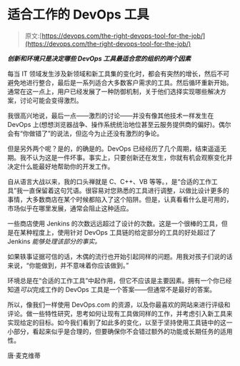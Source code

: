 # 适合工作的 DevOps 工具

> 原文:[https://devops.com/the-right-devops-tool-for-the-job/](https://devops.com/the-right-devops-tool-for-the-job/)

***创新和环境只是决定哪些 DevOps 工具最适合您的组织的两个因素***

每当 IT 领域发生涉及新领域和新工具集的变化时，都会有突然的增长，然后不可避免地进行整合，最后是一系列适合大多数客户需求的工具。然后循环重新开始。通常在这一点上，用户已经发展了一种防御机制，关于他们选择实现哪些解决方案，讨论可能会变得激烈。

我很高兴地说，最后一点——激烈的讨论——并没有像其他技术一样发生在 DevOps 上(想想浏览器战争、操作系统统治地位甚至云服务提供商的偏好)。偶尔会有“你做错了”的说法，但迄今为止还没有激烈的争论。

但是另外两个呢？是的，的确是的。DevOps 已经经历了几个周期，结束遥遥无期。我不认为这是一件坏事。事实上，只要创新还在发生，你就有机会观察变化并决定什么能最好地帮助你的开发工作。

自从语言大战以来，我的口头禅就是 C、C++、VB 等等。，是“合适的工作工具”我一直保留着这句咒语。很容易对您熟悉的工具进行调整，以做比设计更多的事情，大多数商店在某个时候都陷入了这个陷阱。但是，认真看看什么是可用的，市场似乎在哪里发展，通常会阻止这种适应。

一些商店使用 Jenkins 的次数远远超过了设计的次数。这是一个很棒的工具，但是在某种程度上，使用针对 DevOps 工具链的给定部分的工具的好处超过了 Jenkins *能够处理该部分的事实。*

如果轶事证据可信的话，木偶的流行也开始引起同样的问题。用我对孩子们说的话来说，“你能做到，并不意味着你应该做到。”

环境总是在“合适的工作工具”中起作用，但它不应该是主要因素。拥有一个你已经知道*可以*完成工作的 DevOps 工具是一个答案——但通常不是最好的答案。

所以，像我们一样使用 DevOps.com 的资源，以及你最喜欢的网站来进行评级和评论。做一些特性研究，思考如何让现有工具做同样的工作，并考虑引入新工具来实现给定的目标。如今我们看到了如此多的变化，以至于坚持使用工具链中的这一小部分，看起来似乎是合理的，但要确保你不会错过额外的功能或长期任务的适用性。

唐·麦克维蒂
